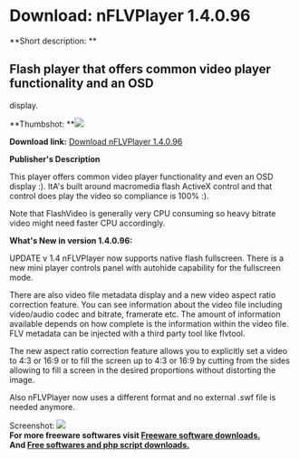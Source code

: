 # Download: nFLVPlayer 1.4.0.96

**Short description: **

## Flash player that offers common video player functionality and an OSD
display.

  
**Thumbshot: **![](http://www.freewarefiles.com/screenshot/nFLVPlayer_md.gif)   
  
**Download link:** [Download nFLVPlayer 1.4.0.96](http://freesoftwares.boysofts.com/NFLVPlayer_program_22412.html)  
  

**Publisher's Description**  
  

This player offers common video player functionality and even an OSD display
:). ItA's built around macromedia flash ActiveX control and that control does
play the video so compliance is 100% :).

Note that FlashVideo is generally very CPU consuming so heavy bitrate video
might need faster CPU accordingly.

**What's New in version 1.4.0.96:**

UPDATE v 1.4 nFLVPlayer now supports native flash fullscreen. There is a new
mini player controls panel with autohide capability for the fullscreen mode.

There are also video file metadata display and a new video aspect ratio
correction feature. You can see information about the video file including
video/audio codec and bitrate, framerate etc. The amount of information
available depends on how complete is the information within the video file.
FLV metadata can be injected with a third party tool like flvtool.

The new aspect ratio correction feature allows you to explicitly set a video
to 4:3 or 16:9 or to fill the screen up to 4:3 or 16:9 by cutting from the
sides allowing to fill a screen in the desired proportions without distorting
the image.

Also nFLVPlayer now uses a different format and no external .swf file is
needed anymore.

  
  
Screenshot: ![](http://www.freewarefiles.com/screenshot/nFLVPlayer.gif)  
**For more freeware softwares visit [Freeware software downloads.](http://freesoftwares.boysofts.com/)**   
**And [Free softwares and php script downloads.](http://www.boysofts.com/)**

